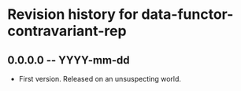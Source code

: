 # Revision history for data-functor-contravariant-rep

## 0.0.0.0 -- YYYY-mm-dd

* First version. Released on an unsuspecting world.
